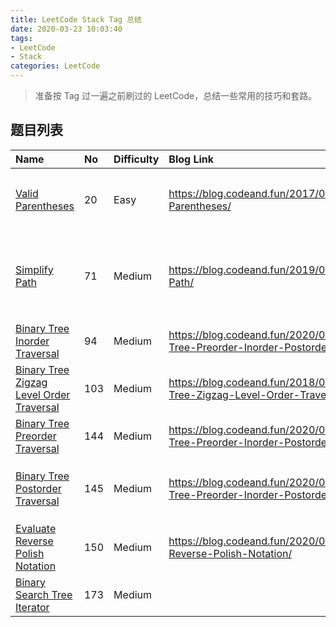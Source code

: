 ```yaml
---
title: LeetCode Stack Tag 总结
date: 2020-03-23 10:03:40
tags:
- LeetCode
- Stack
categories: LeetCode
---
```


> 准备按 Tag 过一遍之前刷过的 LeetCode，总结一些常用的技巧和套路。

## 题目列表

| Name                                                         | No   | Difficulty | Blog Link                                                    | Note                                                         |
| :----------------------------------------------------------- | :--- | :--------- | :----------------------------------------------------------- | :----------------------------------------------------------- |
| [Valid Parentheses](https://leetcode-cn.com/problems/valid-parentheses/) | 20   | Easy       | https://blog.codeand.fun/2017/09/24/Valid-Parentheses/       | 可以建一个右括号到左括号的`map`来使代码更加简洁              |
| [Simplify Path](https://leetcode-cn.com/problems/simplify-path/) | 71   | Medium     | https://blog.codeand.fun/2019/03/02/Simplify-Path/           | 用FSM的思想也可以解，可以用`stringstream`和`getline`进行字符串分割 |
| [Binary Tree Inorder Traversal](https://leetcode-cn.com/problems/binary-tree-inorder-traversal/) | 94   | Medium     | https://blog.codeand.fun/2020/03/24/Binary-Tree-Preorder-Inorder-Postorder-Traversal/ | 递归、栈、莫里斯遍历                                         |
| [ Binary Tree Zigzag Level Order Traversal](https://leetcode-cn.com/problems/binary-tree-zigzag-level-order-traversal/) | 103  | Medium     | https://blog.codeand.fun/2018/02/11/Binary-Tree-Zigzag-Level-Order-Traversal/ | 用栈来模拟，可以避免逆序操作                                 |
| [Binary Tree Preorder Traversal](https://leetcode-cn.com/problems/binary-tree-preorder-traversal/) | 144  | Medium     | https://blog.codeand.fun/2020/03/24/Binary-Tree-Preorder-Inorder-Postorder-Traversal/ | 递归、栈、莫里斯遍历                                         |
| [Binary Tree Postorder Traversal](https://leetcode-cn.com/problems/binary-tree-postorder-traversal) | 145  | Medium     | https://blog.codeand.fun/2020/03/24/Binary-Tree-Preorder-Inorder-Postorder-Traversal/ | `function`对象+`lambda`表达式可以减少代码冗余。              |
| [Evaluate Reverse Polish Notation](https://leetcode-cn.com/problems/evaluate-reverse-polish-notation/) | 150  | Medium     | https://blog.codeand.fun/2020/03/31/Evaluate-Reverse-Polish-Notation/ |                                                              |
| [Binary Search Tree Iterator](https://leetcode-cn.com/problems/binary-search-tree-iterator/) | 173  | Medium     |                                                              |                                                              |

